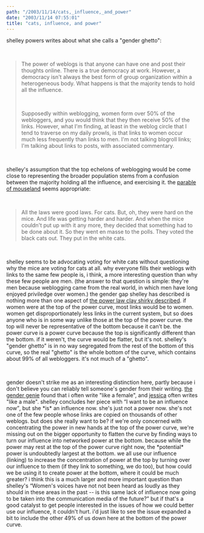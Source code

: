 ```yaml
---
path: "/2003/11/14/cats,_influence,_and_power" 
date: "2003/11/14 07:55:01" 
title: "cats, influence, and power" 
---
```

<p>shelley powers writes about what she calls a "gender ghetto":</p><br><blockquote><p>The power of weblogs is that anyone can have one and post their thoughts online. There is a true democracy at work. However, a democracy isn't always the best form of group organization within a heterogeneous body. What happens is that the majority tends to hold all the influence.</p><br><p>Supposedly within weblogging, women form over 50% of the webloggers, and you would think that they then receive 50% of the links. However, what I'm finding, at least in the weblog circle that I tend to traverse on my daily prowls, is that links to women occur much less frequently than links to men. I'm not talking blogroll links; I'm talking about links to posts, with associated commentary.</p></blockquote><br><p>shelley's assumption that the top echelons of weblogging would be come close to representing the broader population stems from a confusion between the majority holding all the influence, and exercising it. the <a href="http://www.ndp.ca/mouseland/index.php3?load=mouseland">parable of mouseland</a> seems appropriate:</p><br><blockquote>All the laws were good laws. For cats. But, oh, they were hard on the mice. And life was getting harder and harder. And when the mice couldn't put up with it any more, they decided that something had to be done about it. So they went en masse to the polls. They voted the black cats out. They put in the white cats.</blockquote><br><p>shelley seems to be advocating voting for white cats without questioning why the mice are voting for cats at all. why everyone fills their weblogs with links to the same few people is, i think, a more interesting question than why these few people are men. (the answer to that question is simple: they're men because weblogging came from the real world, in which men have long enjoyed priviledge over women.) the gender gap shelley has described is nothing more than one aspect of <a href="http://www.shirky.com/writings/powerlaw_weblog.html">the power law clay shirky described</a>. if women were at the top of the power curve, most links would be to women. women get disproportionately less links in the current system, but so does anyone who is in some way unlike those at the top of the power curve. the top will never be representative of the bottom because it can't be. the power curve is a power curve because the top is significantly different than the bottom. if it weren't, the curve would be flatter, but it's not. shelley's "gender ghetto" is in no way segregated from the rest of the bottom of this curve, so the real "ghetto" is the whole bottom of the curve, which contains about 99% of all webloggers. it's not much of a "ghetto".</p><br><p>gender doesn't strike me as an interesting distinction here, partly because i don't believe you can reliably tell someone's gender from their writing. <a href="http://www.bookblog.net/gender/genie.php">the gender genie</a> found that i often write "like a female", and <a href="http://weblog.randomchaos.com/jessica/">jessica</a> often writes "like a male". shelley concludes her piece with <q>I want to be an influence now</q>, but she *is* an influence now. she's just not a power now. she's not one of the few people whose links are copied on thousands of other weblogs. but does she really want to be? if we're only concerned with concentrating the power in new hands at the top of the power curve, we're missing out on the bigger opportunity to flatten the curve by finding ways to turn our influence into networked power at the bottom. because while the power may rest at the top of the power curve right now, the *potential* power is undoubtedly largest at the bottom. we all use our influence (linking) to increase the concentration of power at the top by turning over our influence to them (if they link to something, we do too), but how could we be using it to create power at the bottom, where it could be much greater? i think this is a much larger and more important question than shelley's <q>Women's voices have not not been heard as loudly as they should in these areas in the past -- is this same lack of influence now going to be taken into the communication media of the future?</q> but if that's a good catalyst to get people interested in the issues of how we could better use our influence, it couldn't hurt. i'd just like to see the issue expanded a bit to include the other 49% of us down here at the bottom of the power curve.</p>